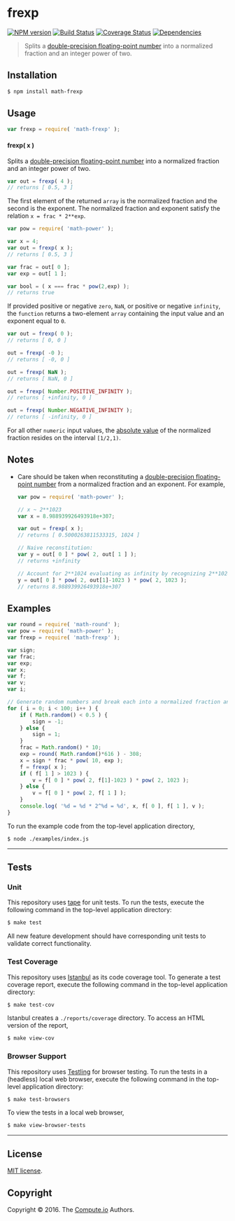 frexp
===
[![NPM version][npm-image]][npm-url] [![Build Status][build-image]][build-url] [![Coverage Status][coverage-image]][coverage-url] [![Dependencies][dependencies-image]][dependencies-url]

> Splits a [double-precision floating-point number][ieee754] into a normalized fraction and an integer power of two.


## Installation

``` bash
$ npm install math-frexp
```


## Usage

``` javascript
var frexp = require( 'math-frexp' );
```

#### frexp( x )

Splits a [double-precision floating-point number][ieee754] into a normalized fraction and an integer power of two.

``` javascript
var out = frexp( 4 );
// returns [ 0.5, 3 ]
```

The first element of the returned `array` is the normalized fraction and the second is the exponent. The normalized fraction and exponent satisfy the relation `x = frac * 2**exp`.

``` javascript
var pow = require( 'math-power' );

var x = 4;
var out = frexp( x );
// returns [ 0.5, 3 ]

var frac = out[ 0 ];
var exp = out[ 1 ];

var bool = ( x === frac * pow(2,exp) );
// returns true
```

If provided positive or negative `zero`, `NaN`, or positive or negative `infinity`, the `function` returns a two-element `array` containing the input value and an exponent equal to `0`.

``` javascript
var out = frexp( 0 );
// returns [ 0, 0 ]

out = frexp( -0 );
// returns [ -0, 0 ]

out = frexp( NaN );
// returns [ NaN, 0 ]

out = frexp( Number.POSITIVE_INFINITY );
// returns [ +infinity, 0 ]

out = frexp( Number.NEGATIVE_INFINITY );
// returns [ -infinity, 0 ]
```

For all other `numeric` input values, the [absolute value][math-abs] of the normalized fraction resides on the interval `[1/2,1)`.


## Notes

*	Care should be taken when reconstituting a [double-precision floating-point number][ieee754] from a normalized fraction and an exponent. For example,

	``` javascript
	var pow = require( 'math-power' );

	// x ~ 2**1023
	var x = 8.988939926493918e+307;

	var out = frexp( x );
	// returns [ 0.5000263811533315, 1024 ]

	// Naive reconstitution:
	var y = out[ 0 ] * pow( 2, out[ 1 ] );
	// returns +infinity

	// Account for 2**1024 evaluating as infinity by recognizing 2**1024 = 2**1 * 2**1023:
	y = out[ 0 ] * pow( 2, out[1]-1023 ) * pow( 2, 1023 );
	// returns 8.988939926493918e+307
	```


## Examples

``` javascript
var round = require( 'math-round' );
var pow = require( 'math-power' );
var frexp = require( 'math-frexp' );

var sign;
var frac;
var exp;
var x;
var f;
var v;
var i;

// Generate random numbers and break each into a normalized fraction and an integer power of two...
for ( i = 0; i < 100; i++ ) {
	if ( Math.random() < 0.5 ) {
		sign = -1;
	} else {
		sign = 1;
	}
	frac = Math.random() * 10;
	exp = round( Math.random()*616 ) - 308;
	x = sign * frac * pow( 10, exp );
	f = frexp( x );
	if ( f[ 1 ] > 1023 ) {
		v = f[ 0 ] * pow( 2, f[1]-1023 ) * pow( 2, 1023 );
	} else {
		v = f[ 0 ] * pow( 2, f[ 1 ] );
	}
	console.log( '%d = %d * 2^%d = %d', x, f[ 0 ], f[ 1 ], v );
}
```

To run the example code from the top-level application directory,

``` bash
$ node ./examples/index.js
```


---
## Tests

### Unit

This repository uses [tape][tape] for unit tests. To run the tests, execute the following command in the top-level application directory:

``` bash
$ make test
```

All new feature development should have corresponding unit tests to validate correct functionality.


### Test Coverage

This repository uses [Istanbul][istanbul] as its code coverage tool. To generate a test coverage report, execute the following command in the top-level application directory:

``` bash
$ make test-cov
```

Istanbul creates a `./reports/coverage` directory. To access an HTML version of the report,

``` bash
$ make view-cov
```


### Browser Support

This repository uses [Testling][testling] for browser testing. To run the tests in a (headless) local web browser, execute the following command in the top-level application directory:

``` bash
$ make test-browsers
```

To view the tests in a local web browser,

``` bash
$ make view-browser-tests
```

<!-- [![browser support][browsers-image]][browsers-url] -->


---
## License

[MIT license](http://opensource.org/licenses/MIT).


## Copyright

Copyright &copy; 2016. The [Compute.io][compute-io] Authors.


[npm-image]: http://img.shields.io/npm/v/math-frexp.svg
[npm-url]: https://npmjs.org/package/math-frexp

[build-image]: http://img.shields.io/travis/math-io/frexp/master.svg
[build-url]: https://travis-ci.org/math-io/frexp

[coverage-image]: https://img.shields.io/codecov/c/github/math-io/frexp/master.svg
[coverage-url]: https://codecov.io/github/math-io/frexp?branch=master

[dependencies-image]: http://img.shields.io/david/math-io/frexp.svg
[dependencies-url]: https://david-dm.org/math-io/frexp

[dev-dependencies-image]: http://img.shields.io/david/dev/math-io/frexp.svg
[dev-dependencies-url]: https://david-dm.org/dev/math-io/frexp

[github-issues-image]: http://img.shields.io/github/issues/math-io/frexp.svg
[github-issues-url]: https://github.com/math-io/frexp/issues

[tape]: https://github.com/substack/tape
[istanbul]: https://github.com/gotwarlost/istanbul
[testling]: https://ci.testling.com

[compute-io]: https://github.com/compute-io/
[ieee754]: https://en.wikipedia.org/wiki/IEEE_754-1985
[math-abs]: https://github.com/math-io/abs
